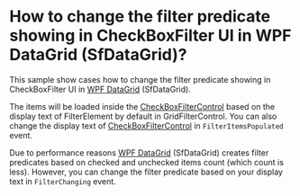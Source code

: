# How to change the filter predicate showing in CheckBoxFilter UI in WPF DataGrid (SfDataGrid)?

This sample show cases how to change the filter predicate showing in CheckBoxFilter UI in [WPF DataGrid](https://www.syncfusion.com/wpf-controls/datagrid) (SfDataGrid).

The items will be loaded inside the [CheckBoxFilterControl](https://help.syncfusion.com/cr/wpf/Syncfusion.UI.Xaml.Grid.CheckboxFilterControl.html) based on the display text of FilterElement by default in GridFilterControl. You can also change the display text of [CheckBoxFilterControl](https://help.syncfusion.com/cr/wpf/Syncfusion.UI.Xaml.Grid.CheckboxFilterControl.html) in `FilterItemsPopulated` event.

Due to performance reasons [WPF DataGrid](https://www.syncfusion.com/wpf-controls/datagrid) (SfDataGrid) creates filter predicates based on checked and unchecked items count (which count is less). However, you can change the filter predicate based on your display text in `FilterChanging` event.
